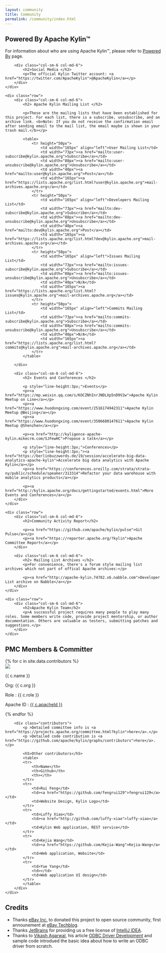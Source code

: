 ```yaml
---
layout: community
title: Community
permalink: /community/index.html
---
```

<div class="container" >
	<div class="row">
		<div class="col-sm-6 col-md-6">
		    <h2> Powered By Apache Kylin™ </h2>
			<p>For information about who are using Apache Kylin™, please refer to <a href="/community/poweredby.html">Powered By</a> page.</p>
		</div>

		<div class="col-sm-6 col-md-6">
		    <h2>Social Media </h2>
		    <p>The official Kylin Twitter account: <a href="https://twitter.com/ApacheKylin">@ApacheKylin</a></p>
		</div>
	</div>

	<div class="row">
		<div class="col-sm-6 col-md-6">
		    <h2> Apache Kylin Mailing List </h2>

		    <p>These are the mailing lists that have been established for this project. For each list, there is a subscribe, unsubscribe, and an archive link. <b>Note: If you do not receive the confirmation email after sending email to the mail list, the email maybe is shown in your trash mail.</b></p>

		    <table>
		        <tr height="50px">
		            <td width="165px" align="left">User Mailing List</td>
		            <td width="73px"><a href="mailto:user-subscribe@kylin.apache.org">Subscribe</a></td>
		            <td width="88px"><a href="mailto:user-unsubscribe@kylin.apache.org">Unsubscribe</a></td>
		            <td width="40px"><a href="mailto:user@kylin.apache.org">Post</a></td>
		            <td width="165px"><a href="https://lists.apache.org/list.html?user@kylin.apache.org">mail-archives.apache.org</a></td>
		        </tr>
		        <tr height="50px">
                    <td width="165px" align="left">Developers Mailing List</td>
                    <td width="73px"><a href="mailto:dev-subscribe@kylin.apache.org">Subscribe</a></td>
                    <td width="88px"><a href="mailto:dev-unsubscribe@kylin.apache.org">Unsubscribe</a></td>
                    <td width="40px"><a href="mailto:dev@kylin.apache.org">Post</a></td>
                    <td width="165px"><a href="https://lists.apache.org/list.html?dev@kylin.apache.org">mail-archives.apache.org</a></td>
                </tr>
                <tr height="50px">
                    <td width="165px" align="left">Issues Mailing List</td>
                    <td width="73px"><a href="mailto:issues-subscribe@kylin.apache.org">Subscribe</a></td>
                    <td width="88px"><a href="mailto:issues-unsubscribe@kylin.apache.org">Unsubscribe</a></td>
                    <td width="40px">N/A</td>
                    <td width="165px"><a href="https://lists.apache.org/list.html?issues@kylin.apache.org">mail-archives.apache.org</a></td>
                </tr>
                <tr height="50px">
                    <td width="165px" align="left">Commits Mailing List</td>
                    <td width="73px"><a href="mailto:commits-subscribe@kylin.apache.org">Subscribe</a></td>
                    <td width="88px"><a href="mailto:commits-unsubscribe@kylin.apache.org">Unsubscribe</a></td>
                    <td width="40px">N/A</td>
                    <td width="165px"><a href="https://lists.apache.org/list.html?commits@kylin.apache.org">mail-archives.apache.org</a></td>
                </tr>           
		    </table>

		</div>
		
        <div class="col-sm-6 col-md-6">
            <h2> Events and Conferences </h2>
            
            <p style="line-height:3px;">Events</p>
            <p><a href="https://mp.weixin.qq.com/s/KOCZNhInrJNDLXp5nD9V2w">Apache Kylin Meetup on Line</a></p>
            <p><a href="https://www.huodongxing.com/event/2516174942311">Apache Kylin Meetup @Beijing</a></p>
            <p><a href="https://www.huodongxing.com/event/3506680147611">Apache Kylin Meetup @Shenzhen</a></p>
            
            <p><a href="http://kyligence-apache-kylin.mikecrm.com/SJFewHC">Propose a talk</a></p>

            <p style="line-height:3px;">Conferences</p>
            <p style="line-height:3px;"><a href="https://berlinbuzzwords.de/19/session/accelerate-big-data-analytics-apache-kylin">Accelerate big data analytics with Apache Kylin</a></p>
            <p><a href="https://conferences.oreilly.com/strata/strata-ny/public/schedule/speaker/313314">Refactor your data warehouse with mobile analytics products</a></p>

            <p><a href="http://kylin.apache.org/docs/gettingstarted/events.html">More Events and Conferences</a></p>
        </div>
	</div>

	<div class="row">
        <div class="col-sm-6 col-md-6">
            <h2>Community Activity Report</h2>

            <p><a href="https://github.com/apache/kylin/pulse">Git Pulse</a></p>
            <p><a href="https://reporter.apache.org/?kylin">Apache Committee Report</a></p>
        </div>
    		
		<div class="col-sm-6 col-md-6">
		    <h2> Mailing List Archives </h2>
		    <p>For convenience, there's a forum style mailing list archives which not part of offical Apache archives:</p>

		    <p><a href="http://apache-kylin.74782.x6.nabble.com">Developer List archive on Nabble</a></p>
		</div>
	</div>
	
    <div class="row">
		<div class="col-sm-6 col-md-6">
		    <h2>Apache Kylin Team</h2>
		    <p>A successful project requires many people to play many roles. Some members write code, provide project mentorship, or author documentation. Others are valuable as testers, submitting patches and suggestions.</p>
		</div>
    </div>
</div>

<div class="kylin-member">
	<div class="container">
		<h2> PMC Members & Committer</h2>
		<div class="clearfix">
		{% for c in site.data.contributors %} 
		  <div class="col-sm-6 col-md-4">
		  	<div class="members-card">
			  	<a href="http://github.com/{{ c.githubId }}"> 
			  		<img class="github-pic" src="{% unless c.avatar %}http://github.com/{{ c.githubId }}.png{% else %}{{ c.avatar }}{% endunless %}">
			  	</a>  
			  	<p class="members-name"> {{ c.name }} </p> 
				<p class="member-role">Org: {{ c.org }} </p>
			  	<p class="members-role">Role : {{ c.role }}</p> 
			  	<p>Apache ID : <a href="http://home.apache.org/phonebook.html?uid={{ c.apacheId }}" class="apache-id">{{ c.apacheId }}</a> </p>  
			</div>
		  </div>
		{% endfor %}
		</div>

        <div class="contributors">
			<p >Detailed committee info is <a href="https://projects.apache.org/committee.html?kylin">here</a>.</p>
			<p >Detailed code contribution is <a href="https://github.com/apache/kylin/graphs/contributors">here</a>.</p>

		    <h5>Other contributors</h5>
		    <table>
		    <tr>  
		    	<th>Name</th>
		    	<th>Github</th>
		    	<th></th>
		    </tr>
		    <tr>  
		    	<td>Rui Feng</td>
		    	<td><a href="https://github.com/fengrui129">fengrui129</a></td>
		    	<td>Website Design, Kylin Logo</td>
		    </tr>
		    <tr>  
		    	<td>Luffy Xiao</td>
		    	<td><a href="http://github.com/luffy-xiao">luffy-xiao</a></td>
		    	<td>Kylin Web application, REST service</td>
		    </tr>
		    <tr>  
		    	<td>Kejia Wang</td>
		    	<td><a href="https://github.com/Kejia-Wang">Kejia-Wang</a></td>
		    	<td>Web application, Website</td>
		    </tr>
		    <tr>  
		    	<td>Yue Yang</td>
		    	<td></td>
		    	<td>Web application UI design</td>
		    </tr>
		    </table>
		</div>
	</div>
</div>

<div class="container credits">
  <h2> Credits</h2>
  <ul>
  	<li>Thanks <a href="https://www.ebayinc.com/">eBay Inc.</a> to donated this project to open source community, first announement at <a href="http://www.ebaytechblog.com/2014/10/20/announcing-kylin-extreme-olap-engine-for-big-data/">eBay Techblog</a>. </li>
  	<li>Thanks <a href="https://www.jetbrains.com/">JetBrains</a> for providing us a free license of <a href="https://www.jetbrains.com/idea/">IntelliJ IDEA</a>.</li>
  	<li>Thanks to <a href="vikash_agarwal@hotmail.com">Vikash Agarwal</a>, his article <a href="http://www.drdobbs.com/windows/odbc-driver-development/184416434?pgno=5">ODBC Driver Development</a> and sample code introdued the basic idea about how to write an ODBC driver from scratch.</li>
  </ul>

</div>

